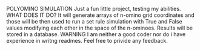 POLYOMINO SIMULATION
Just a fun little project, testing my abilities.
WHAT DOES IT DO?
It will generate arrays of n-omino grid coordinates and those will be then used to run a set rule simulation with True and False values modifying each other in the space of the n-ominoes. Results will be stored in a database.
WARNING
I am neither a good coder nor do i have experience in writng readmes.
Feel free to privide any feedback.
